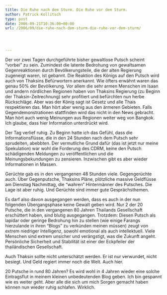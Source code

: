 ```yaml
---
title: Die Ruhe nach dem Sturm. Die Ruhe vor dem Sturm.
author: Patrick Kollitsch
type: post
date: 2006-09-21T10:36:00+00:00
url: /2006/09/die-ruhe-nach-dem-sturm-die-ruhe-vor-dem-sturm/




---
```

Der vor zwei Tagen durchgef&uuml;hrte bisher gewaltlose Putsch scheint &#8220;vorbei&#8221; zu sein. Zumindest die latente Bedrohung von gewaltsamen Gegenreaktionen durch Bev&ouml;lkerungsteile, die der alten Regierung zugeneigt waren, ist gebannt. Die Reaktion des K&ouml;nigs auf den Putsch wird auch von Thaksins Bef&uuml;rwortern anerkannt. Wie &ouml;fters erw&auml;hnt waren das genau 50% der Bev&ouml;lkerung. Vor allem die sehr armen Menschen im Isaan und andern n&ouml;rdlichen Regionen haben von Thaksins Regierung (zu Beginn der Thaksin-Zeitrechnung) sehr profitiert und bef&uuml;rchten nun herbe R&uuml;ckschl&auml;ge. Aber was der K&ouml;nig sagt ist Gesetz und alle Thais respektieren das. Man h&ouml;rt aber wenig aus den &auml;rmeren Gebieten. Falls Gegendemonstrationen stattfinden wird das nicht in den News gebracht. Man h&ouml;rt auch wenig Meinungen aus Regionen weiter weg von Bangkok. Ich glaube, dass hier Information unterdr&uuml;ckt wird. 

Der Tag verlief ruhig. Zu Beginn hatte ich das Gef&uuml;hl, dass die Informationsfl&uuml;sse, die in den 24 Stunden nach dem Putsch sehr sprudelten, abebbten. Der vermutliche Grund daf&uuml;r (das ist jetzt nur meine Spekulation) war wohl die Forderung des <span class="caps">CDRM</span>, keine den Putsch sch&auml;digenden Meldungen zu ver&ouml;ffentlichen und die Meinungsbekundungen zu zensieren. Inzwischen gibt es aber wieder Informationen in Massen. 

Ger&uuml;chte gab es in den vergangenen 48 Stunden viele. Gegenger&uuml;chte auch. &Uuml;ber Gegenputsche, Thaksins Pl&auml;ne, pl&ouml;tzliche massive Geldfl&uuml;sse am Dienstag Nachmittag, die &#8220;wahren&#8221; Hinterm&auml;nner des Putsches. Die Lage ist aber ruhig. Und Ger&uuml;chte sind immer gute Gespr&auml;chsthemen.

Es darf also davon ausgegangen werden, dass es auch in der nun folgenden &Uuml;bergangsphase keine Gewalt geben wird. Nur 2 der 20 Putsche, die in den vergangenen 80 Jahren Thailands Gesellschaft ersch&uuml;ttert haben, sind blutig ausgegangen. Trotzdem: Diesen Putsch als lapidar oder geringe Bedrohung hin zu stellen (wie einige Farangs hierzulande in ihren &#8220;Blogs&#8221; zu verk&uuml;nden meinen m&uuml;ssen) zeugt von extrem niedriger Intelligenz, sowohl emotional als auch intellektuell. Viele Menschen sind extrem unsicher und ver&auml;ngstigt, was die Zukunft angeht. Pers&ouml;nliche Sicherheit und Stabilit&auml;t ist einer der Eckpfeiler der thail&auml;ndischen Gesellschaft.

Auch Thaksin sollte nicht untersch&auml;tzt werden. Er ist nur verwundet, nicht besiegt. Und Geld regiert immer noch die Welt. Auch hier.

20 Putsche in rund 80 Jahren? Es wird wohl in 4 Jahren wieder eine solche Eintragsflut in meinem kleinen unbedeutenden Blog geben. Ich bin gespannt wie es weiter geht. Aber alle die sich um mich Sorgen gemacht haben k&ouml;nnen nun wieder ruhig schlafen. Wirklich.